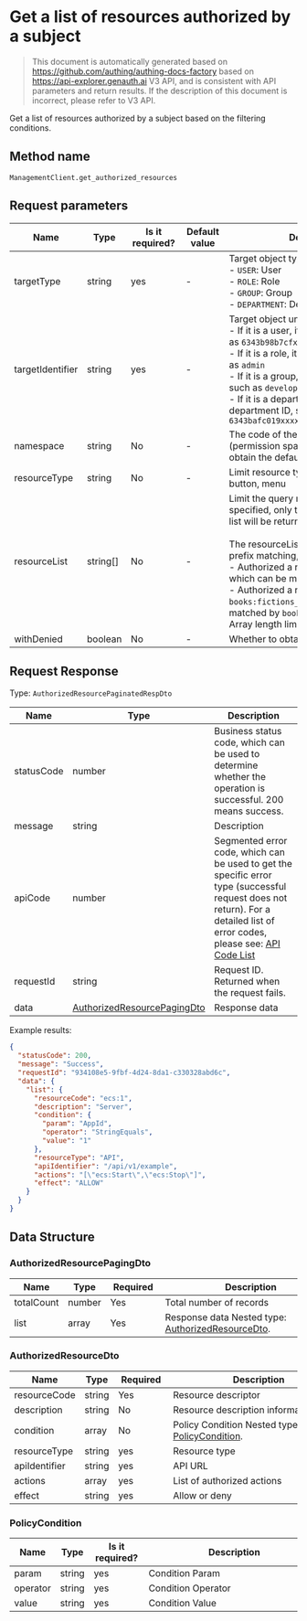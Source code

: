 # Get a list of resources authorized by a subject

<!--
Warning⚠️:
Do not modify this document directly,
https://github.com/Authing/authing-docs-factory
Use this project to generate
-->

<LastUpdated />

> This document is automatically generated based on https://github.com/authing/authing-docs-factory based on https://api-explorer.genauth.ai V3 API, and is consistent with API parameters and return results. If the description of this document is incorrect, please refer to V3 API.

Get a list of resources authorized by a subject based on the filtering conditions.

## Method name

`ManagementClient.get_authorized_resources`

## Request parameters

| Name             | Type     | <div style="width:80px">Is it required?</div> | <div style="width:60px">Default value</div> | <div style="width:300px">Description</div>                                                                                                                                                                                                                                                                                                                                         | <div style="width:200px">Sample value</div> |
| ---------------- | -------- | --------------------------------------------- | ------------------------------------------- | ---------------------------------------------------------------------------------------------------------------------------------------------------------------------------------------------------------------------------------------------------------------------------------------------------------------------------------------------------------------------------------- | ------------------------------------------- |
| targetType       | string   | yes                                           | -                                           | Target object type:<br>- `USER`: User<br>- `ROLE`: Role<br>- `GROUP`: Group<br>- `DEPARTMENT`: Department<br>                                                                                                                                                                                                                                                                      | `USER`                                      |
| targetIdentifier | string   | yes                                           | -                                           | Target object unique identifier:<br>- If it is a user, it is the user's ID, such as `6343b98b7cfxxx9366e9b7c`<br>- If it is a role, it is the role code, such as `admin`<br>- If it is a group, it is the group code, such as `developer`<br>- If it is a department, it is the department ID, such as `6343bafc019xxxx889206c4c`<br>                                              | `userId1`                                   |
| namespace        | string   | No                                            | -                                           | The code of the permission group (permission space). Do not pass to obtain the default permission group.                                                                                                                                                                                                                                                                           | `default`                                   |
| resourceType     | string   | No                                            | -                                           | Limit resource types, such as data, API, button, menu                                                                                                                                                                                                                                                                                                                              | `DATA`                                      |
| resourceList     | string[] | No                                            | -                                           | Limit the query resource list. If specified, only the specified resource list will be returned. <br><br>The resourceList parameter supports prefix matching, for example:<br>- Authorized a resource as `books:123`, which can be matched by `books:*`;<br>- Authorized a resource as `books:fictions_123`, which can be matched by `books:fictions_`;<br> Array length limit: 50. |                                             |
| withDenied       | boolean  | No                                            | -                                           | Whether to obtain denied resources                                                                                                                                                                                                                                                                                                                                                 |                                             |

## Request Response

Type: `AuthorizedResourcePaginatedRespDto`

| Name       | Type                                                                   | Description                                                                                                                                                                                                                                                                                                                                         |
| ---------- | ---------------------------------------------------------------------- | --------------------------------------------------------------------------------------------------------------------------------------------------------------------------------------------------------------------------------------------------------------------------------------------------------------------------------------------------- |
| statusCode | number                                                                 | Business status code, which can be used to determine whether the operation is successful. 200 means success.                                                                                                                                                                                                                                        |
| message    | string                                                                 | Description                                                                                                                                                                                                                                                                                                                                         |
| apiCode    | number                                                                 | Segmented error code, which can be used to get the specific error type (successful request does not return). For a detailed list of error codes, please see: [API Code List](https://api-explorer.genauth.ai/?tag=group/%E5%BC%80%E5%8F%91%E5%87%86%E5%A4%87#tag/%E5%BC%80%E5%8F%91%E5%87%86%E5%A4%87/%E9%94%99%E8%AF%AF%E5%A4%84%E7%90%86/apiCode) |
| requestId  | string                                                                 | Request ID. Returned when the request fails.                                                                                                                                                                                                                                                                                                        |
| data       | <a href="#AuthorizedResourcePagingDto">AuthorizedResourcePagingDto</a> | Response data                                                                                                                                                                                                                                                                                                                                       |

Example results:

```json
{
  "statusCode": 200,
  "message": "Success",
  "requestId": "934108e5-9fbf-4d24-8da1-c330328abd6c",
  "data": {
    "list": {
      "resourceCode": "ecs:1",
      "description": "Server",
      "condition": {
        "param": "AppId",
        "operator": "StringEquals",
        "value": "1"
      },
      "resourceType": "API",
      "apiIdentifier": "/api/v1/example",
      "actions": "[\"ecs:Start\",\"ecs:Stop\"]",
      "effect": "ALLOW"
    }
  }
}
```

## Data Structure

### <a id="AuthorizedResourcePagingDto"></a> AuthorizedResourcePagingDto

| Name       | Type   | <div style="width:80px">Required</div> | <div style="width:300px">Description</div>                                             | <div style="width:200px">Sample value</div> |
| ---------- | ------ | -------------------------------------- | -------------------------------------------------------------------------------------- | ------------------------------------------- |
| totalCount | number | Yes                                    | Total number of records                                                                |                                             |
| list       | array  | Yes                                    | Response data Nested type: <a href="#AuthorizedResourceDto">AuthorizedResourceDto</a>. |                                             |

### <a id="AuthorizedResourceDto"></a> AuthorizedResourceDto

| Name          | Type   | <div style="width:80px">Required</div> | <div style="width:300px">Description</div>                                    | <div style="width:200px">Sample value</div> |
| ------------- | ------ | -------------------------------------- | ----------------------------------------------------------------------------- | ------------------------------------------- |
| resourceCode  | string | Yes                                    | Resource descriptor                                                           | `ecs:1`                                     |
| description   | string | No                                     | Resource description information                                              | `Server`                                    |
| condition     | array  | No                                     | Policy Condition Nested type: <a href="#PolicyCondition">PolicyCondition</a>. |                                             |
| resourceType  | string | yes                                    | Resource type                                                                 | DATA                                        |
| apiIdentifier | string | yes                                    | API URL                                                                       | `/api/v1/example`                           |
| actions       | array  | yes                                    | List of authorized actions                                                    | `["ecs:Start","ecs:Stop"]`                  |
| effect        | string | yes                                    | Allow or deny                                                                 | ALLOW                                       |

### <a id="PolicyCondition"></a> PolicyCondition

| Name     | Type   | <div style="width:80px">Is it required?</div> | <div style="width:300px">Description</div> | <div style="width:200px">Example value</div> |
| -------- | ------ | --------------------------------------------- | ------------------------------------------ | -------------------------------------------- |
| param    | string | yes                                           | Condition Param                            | UserPoolId                                   |
| operator | string | yes                                           | Condition Operator                         | Bool                                         |
| value    | string | yes                                           | Condition Value                            | `1`                                          |
